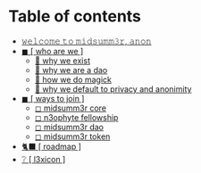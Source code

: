 # Table of contents

* [𝚠𝚎𝚕𝚌𝚘𝚖𝚎 𝚝𝚘 𝚖𝚒𝚍𝚜𝚞𝚖𝚖𝟹𝚛, 𝚊𝚗𝚘𝚗](README.md)
* [◼ \[ who are we \]](who-are-we/README.md)
  * [🤍 why we exist](who-are-we/why-we-exist.md)
  * [🤍 why we are a dao](who-are-we/why-we-are-a-dao.md)
  * [🤍 how we do magick](who-are-we/how-we-make-films.md)
  * [🤍 why we default to privacy and anonimity](who-are-we/why-we-default-to-privacy-and-anonimity.md)
* [◼ \[ ways to join \]](ways-to-join/README.md)
  * [◻ midsumm3r core](ways-to-join/midsumm3r-core.md)
  * [◻ n3ophyte fellowship](ways-to-join/n3ophyte-fellowship.md)
  * [◻ midsumm3r dao](ways-to-join/midsumm3r-dao.md)
  * [◻ midsumm3r token](ways-to-join/midsumm3r-token.md)
* [🐈⬛ \[ roadmap \]](roadmap.md)
* [❔ \[ l3xicon \]](l3xicon.md)
